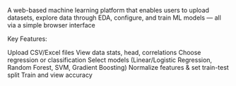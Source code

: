 A web-based machine learning platform that enables users to upload datasets, explore data through EDA, configure, and train ML models — all via a simple browser interface

Key Features:

Upload CSV/Excel files
View data stats, head, correlations
Choose regression or classification
Select models (Linear/Logistic Regression, Random Forest, SVM, Gradient Boosting)
Normalize features & set train-test split
Train and view accuracy
